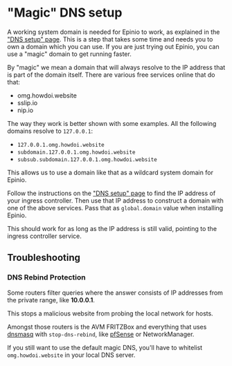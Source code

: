 # "Magic" DNS setup

A working system domain is needed for Epinio to work, as explained in the ["DNS setup" page](./dns_setup.md).
This is a step that takes some time and needs you to own a domain which you can use. If you are just trying out
Epinio, you can use a "magic" domain to get running faster.

By "magic" we mean a domain that will always resolve to the IP address that is part of the domain itself. There are various free
services online that do that:

- omg.howdoi.website
- sslip.io
- nip.io

The way they work is better shown with some examples. All the following domains
resolve to `127.0.0.1`:

- `127.0.0.1.omg.howdoi.website`
- `subdomain.127.0.0.1.omg.howdoi.website`
- `subsub.subdomain.127.0.0.1.omg.howdoi.website`

This allows us to use a domain like that as a wildcard system domain for Epinio.

Follow the instructions on the ["DNS setup" page](dns_setup.md#ingress-controller-ip-address) to find the IP address of your ingress controller.
Then use that IP address to construct a domain with one of the above services.
Pass that as `global.domain` value when installing Epinio.

This should work for as long as the IP address is still valid, pointing to the ingress controller service.

## Troubleshooting

### DNS Rebind Protection

Some routers filter queries where the answer consists of IP addresses from the private range, like **10.0.0.1**.

This stops a malicious website from probing the local network for hosts.

Amongst those routers is the AVM FRITZBox and everything that uses [dnsmasq](https://thekelleys.org.uk/dnsmasq/docs/dnsmasq-man.html) with `stop-dns-rebind`, like [pfSense](https://docs.netgate.com/pfsense/en/latest/services/dns/rebinding.html) or NetworkManager.

If you still want to use the default magic DNS, you'll have to whitelist `omg.howdoi.website` in your local DNS server.
